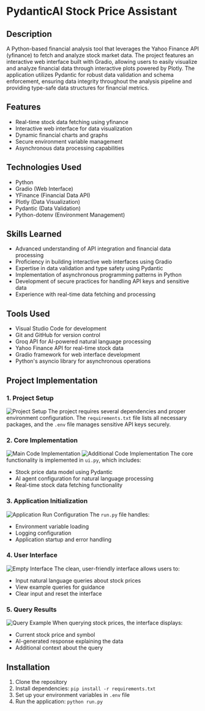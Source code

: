 # PydanticAI Stock Price Assistant

## Description
A Python-based financial analysis tool that leverages the Yahoo Finance API (yfinance) to fetch and analyze stock market data. The project features an interactive web interface built with Gradio, allowing users to easily visualize and analyze financial data through interactive plots powered by Plotly. The application utilizes Pydantic for robust data validation and schema enforcement, ensuring data integrity throughout the analysis pipeline and providing type-safe data structures for financial metrics.

## Features
- Real-time stock data fetching using yfinance
- Interactive web interface for data visualization
- Dynamic financial charts and graphs
- Secure environment variable management
- Asynchronous data processing capabilities

## Technologies Used
- Python
- Gradio (Web Interface)
- YFinance (Financial Data API)
- Plotly (Data Visualization)
- Pydantic (Data Validation)
- Python-dotenv (Environment Management)

## Skills Learned
- Advanced understanding of API integration and financial data processing
- Proficiency in building interactive web interfaces using Gradio
- Expertise in data validation and type safety using Pydantic
- Implementation of asynchronous programming patterns in Python
- Development of secure practices for handling API keys and sensitive data
- Experience with real-time data fetching and processing

## Tools Used
- Visual Studio Code for development
- Git and GitHub for version control
- Groq API for AI-powered natural language processing
- Yahoo Finance API for real-time stock data
- Gradio framework for web interface development
- Python's asyncio library for asynchronous operations

## Project Implementation

### 1. Project Setup
![Project Setup](screenshots/setup.png)
The project requires several dependencies and proper environment configuration. The `requirements.txt` file lists all necessary packages, and the `.env` file manages sensitive API keys securely.

### 2. Core Implementation
![Main Code Implementation](screenshots/code_main_1.png)
![Additional Code Implementation](screenshots/code_main_2.png)
The core functionality is implemented in `ui.py`, which includes:
- Stock price data model using Pydantic
- AI agent configuration for natural language processing
- Real-time stock data fetching functionality

### 3. Application Initialization
![Application Run Configuration](screenshots/code_run.png)
The `run.py` file handles:
- Environment variable loading
- Logging configuration
- Application startup and error handling

### 4. User Interface
![Empty Interface](screenshots/interface_empty.png)
The clean, user-friendly interface allows users to:
- Input natural language queries about stock prices
- View example queries for guidance
- Clear input and reset the interface

### 5. Query Results
![Query Example](screenshots/interface_query.png)
When querying stock prices, the interface displays:
- Current stock price and symbol
- AI-generated response explaining the data
- Additional context about the query

## Installation
1. Clone the repository
2. Install dependencies: `pip install -r requirements.txt`
3. Set up your environment variables in `.env` file
4. Run the application: `python run.py`
